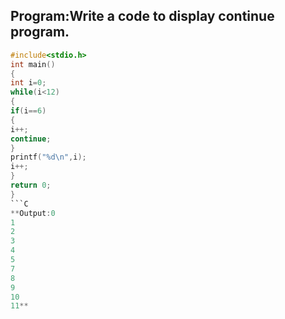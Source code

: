 ## Program:Write a code to display continue program.
```C
#include<stdio.h>
int main()
{
int i=0;
while(i<12)
{
if(i==6)
{
i++;
continue;
}
printf("%d\n",i);
i++;
}
return 0;
}
```C
**Output:0
1
2
3
4
5
7
8
9
10
11**
